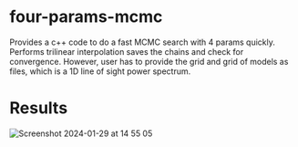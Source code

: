 # four-params-mcmc
Provides a c++ code to do a fast MCMC search with 4 params quickly. Performs trilinear interpolation saves the chains and check for convergence. However, user has to provide the grid and grid of models as files, which is a 1D line of sight power spectrum.  

# Results

![Screenshot 2024-01-29 at 14 55 05](https://github.com/nicenustian/four-params-mcmc/assets/111900566/b2416caf-d254-4ab8-a666-7c4e0396a52c)


